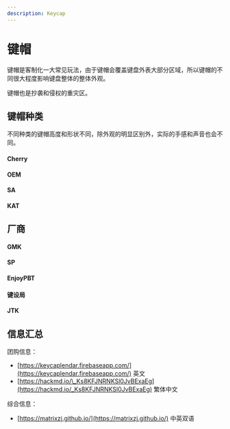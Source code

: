 ```yaml
---
description: Keycap
---
```


# 键帽

键帽是客制化一大常见玩法，由于键帽会覆盖键盘外表大部分区域，所以键帽的不同很大程度影响键盘整体的整体外观。

键帽也是抄袭和侵权的重灾区。

## 键帽种类

不同种类的键帽高度和形状不同，除外观的明显区别外，实际的手感和声音也会不同。

#### Cherry

#### OEM

#### SA

#### KAT

## 厂商

#### GMK

#### SP

#### EnjoyPBT

#### 键设局

#### JTK

## 信息汇总

团购信息：

* [https://keycaplendar.firebaseapp.com/](https://keycaplendar.firebaseapp.com/) 英文
* [https://hackmd.io/\_Ks8KFJNRNKSl0JvBExaEg](https://hackmd.io/_Ks8KFJNRNKSl0JvBExaEg) 繁体中文

综合信息：

* [https://matrixzj.github.io/](https://matrixzj.github.io/) 中英双语

